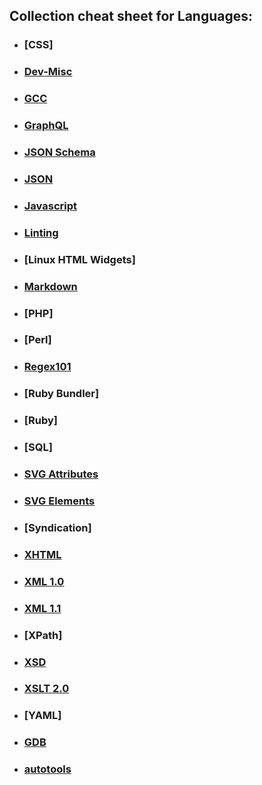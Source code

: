 ## Collection cheat sheet for Languages:

- ### [CSS]
- ### [Dev-Misc](Dev-Misc.md)
- ### [GCC](GCC.md)
- ### [GraphQL](https://wehavefaces.net/graphql-shorthand-notation-cheatsheet-17cd715861b6)
- ### [JSON Schema](https://tools.ietf.org/html/draft-zyp-json-schema-04)
- ### [JSON](https://dzone.com/refcardz/core-json)
- ### [Javascript](https://code.google.com/archive/p/jslibs/wikis/JavascriptTips.wiki)
- ### [Linting](Linting.md)
- ### [Linux HTML Widgets]
- ### [Markdown](https://github.com/adam-p/markdown-here/wiki/Markdown-Cheatsheet)
- ### [PHP]
- ### [Perl]
- ### [Regex101](https://regex101.com/)
- ### [Ruby Bundler]
- ### [Ruby]
- ### [SQL]
- ### [SVG Attributes](https://developer.mozilla.org/en-US/docs/Web/SVG/Attribute)
- ### [SVG Elements](https://developer.mozilla.org/en-US/docs/Web/SVG/Element)
- ### [Syndication]
- ### [XHTML](https://www.w3.org/TR/xhtml1/)
- ### [XML 1.0](http://www.w3.org/TR/2008/REC-xml-20081126/)
- ### [XML 1.1](https://www.w3.org/TR/2006/REC-xml11-20060816/)
- ### [XPath]
- ### [XSD](https://www.w3.org/XML/Schema)
- ### [XSLT 2.0](https://www.w3.org/TR/xslt20/)
- ### [YAML]
- ### [GDB](gdb.md)
- ### [autotools](autotools.md)